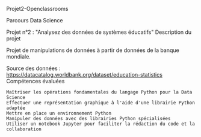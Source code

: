 Projet2-Openclassrooms

Parcours Data Science

Projet n°2 : "Analysez des données de systèmes éducatifs"
Description du projet

Projet de manipulations de données à partir de données de la banque mondiale.

Source des données : https://datacatalog.worldbank.org/dataset/education-statistics
Compétences évaluées

    Maîtriser les opérations fondamentales du langage Python pour la Data Science
    Effectuer une représentation graphique à l'aide d'une librairie Python adaptée
    Mettre en place un environnement Python
    Manipuler des données avec des librairies Python spécialisées
    Utiliser un notebook Jupyter pour faciliter la rédaction du code et la collaboration
